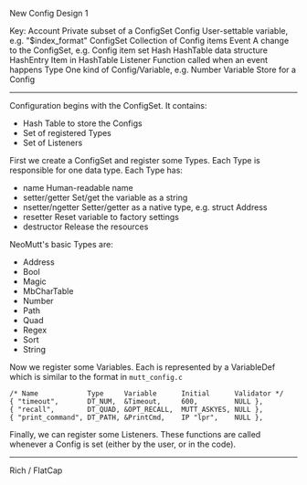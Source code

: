 New Config Design 1

Key:
    Account     Private subset of a ConfigSet
    Config      User-settable variable, e.g. "$index_format"
    ConfigSet   Collection of Config items
    Event       A change to the ConfigSet, e.g. Config item set
    Hash        HashTable data structure
    HashEntry   Item in HashTable
    Listener    Function called when an event happens
    Type        One kind of Config/Variable, e.g. Number
    Variable    Store for a Config

---

Configuration begins with the ConfigSet.  It contains:
* Hash Table to store the Configs
* Set of registered Types
* Set of Listeners

First we create a ConfigSet and register some Types.  Each Type is
responsible for one data type.  Each Type has:
* name              Human-readable name
* setter/getter     Set/get the variable as a string
* nsetter/ngetter   Setter/getter as a native type, e.g. struct Address
* resetter          Reset variable to factory settings
* destructor        Release the resources

NeoMutt's basic Types are:
* Address
* Bool
* Magic
* MbCharTable
* Number
* Path
* Quad
* Regex
* Sort
* String

Now we register some Variables.  Each is represented by a VariableDef which
is similar to the format in `mutt_config.c`

    /* Name            Type     Variable      Initial      Validator */
    { "timeout",       DT_NUM,  &Timeout,     600,         NULL },
    { "recall",        DT_QUAD, &OPT_RECALL,  MUTT_ASKYES, NULL },
    { "print_command", DT_PATH, &PrintCmd,    IP "lpr",    NULL },

Finally, we can register some Listeners.  These functions are called
whenever a Config is set (either by the user, or in the code).

---

Rich / FlatCap

